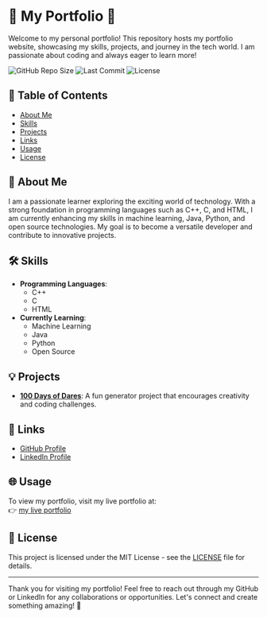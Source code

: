 # 🌟 My Portfolio 🌟

Welcome to my personal portfolio! This repository hosts my portfolio website, showcasing my skills, projects, and journey in the tech world. I am passionate about coding and always eager to learn more!

![GitHub Repo Size](https://img.shields.io/github/repo-size/vigneshbs33/my-portfolio-p2) ![Last Commit](https://img.shields.io/github/last-commit/vigneshbs33/my-portfolio-p2) ![License](https://img.shields.io/badge/license-MIT-blue)

## 🧭 Table of Contents

- [About Me](#about-me)
- [Skills](#skills)
- [Projects](#projects)
- [Links](#links)
- [Usage](#usage)
- [License](#license)

## 👤 About Me

I am a passionate learner exploring the exciting world of technology. With a strong foundation in programming languages such as C++, C, and HTML, I am currently enhancing my skills in machine learning, Java, Python, and open source technologies. My goal is to become a versatile developer and contribute to innovative projects.

## 🛠️ Skills

- **Programming Languages**: 
  - C++
  - C
  - HTML
- **Currently Learning**:
  - Machine Learning
  - Java
  - Python
  - Open Source

## 💡 Projects

- **[100 Days of Dares](https://github.com/vigneshbs33/100-days-of-dares-p1-for-learning-)**: A fun generator project that encourages creativity and coding challenges.

## 🔗 Links

- [GitHub Profile](https://github.com/vigneshbs33) 
- [LinkedIn Profile](https://www.linkedin.com/in/vignesh-b-s-ba9ba5329?utm_source=share&utm_campaign=share_via&utm_content=profile&utm_medium=android_app)

## 🌐 Usage

To view my portfolio, visit my live portfolio at:  
👉 [my live portfolio](https://vigneshbs33.github.io/my-portfolio-p2/)  

## 📄 License

This project is licensed under the MIT License - see the [LICENSE](LICENSE) file for details.

---

Thank you for visiting my portfolio! Feel free to reach out through my GitHub or LinkedIn for any collaborations or opportunities. Let's connect and create something amazing! 🚀
